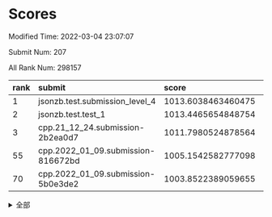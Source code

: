 # Scores

Modified Time: 2022-03-04 23:07:07

Submit Num: 207

All Rank Num: 298157

| rank |               submit               |       score        |       sigma        | pk_num |
| :--- | :--------------------------------- | :----------------- | :----------------- | :----- |
| 1    | jsonzb.test.submission_level_4     | 1013.6038463460475 | 0.8344729217764139 | 5761   |
| 2    | jsonzb.test.test_1                 | 1013.4465654848754 | 0.8051994562622351 | 5757   |
| 3    | cpp.21_12_24.submission-2b2ea0d7   | 1011.7980524878564 | 0.8018832226489017 | 5761   |
| 55   | cpp.2022_01_09.submission-816672bd | 1005.1542582777098 | 0.7167958510879142 | 5754   |
| 70   | cpp.2022_01_09.submission-5b0e3de2 | 1003.8522389059655 | 0.7229052359315157 | 5764   |


<details>
<summary>全部</summary>

| rank |                 submit                 |       score        |       sigma        | pk_num |
| :--- | :------------------------------------- | :----------------- | :----------------- | :----- |
| 1    | jsonzb.test.submission_level_4         | 1013.6038463460475 | 0.8344729217764139 | 5761   |
| 2    | jsonzb.test.test_1                     | 1013.4465654848754 | 0.8051994562622351 | 5757   |
| 3    | cpp.21_12_24.submission-2b2ea0d7       | 1011.7980524878564 | 0.8018832226489017 | 5761   |
| 4    | gobigger.level_3.submission_level_3_35 | 1011.5980334817143 | 0.7600566249768613 | 5760   |
| 5    | gobigger.level_3.submission_level_3_3  | 1011.4128764353281 | 0.7637395240506241 | 5760   |
| 6    | gobigger.level_3.submission_level_3_32 | 1011.2179492510746 | 0.7808132392483489 | 5762   |
| 7    | gobigger.level_3.submission_level_3_44 | 1011.1935122794088 | 0.7658387704427632 | 5760   |
| 8    | gobigger.level_3.submission_level_3_10 | 1010.9545096446033 | 0.7702497311378476 | 5762   |
| 9    | gobigger.level_3.submission_level_3_0  | 1010.8758754625175 | 0.7798214537902356 | 5759   |
| 10   | gobigger.level_3.submission_level_3_1  | 1010.8545680080197 | 0.7961637979717012 | 5764   |
| 11   | gobigger.level_3.submission_level_3_29 | 1010.8151575077588 | 0.7649412662720507 | 5759   |
| 12   | gobigger.level_3.submission_level_3_26 | 1010.5018436250092 | 0.7597370783066224 | 5762   |
| 13   | gobigger.level_3.submission_level_3_4  | 1010.4684523888636 | 0.7841518465045733 | 5761   |
| 14   | gobigger.level_3.submission_level_3_28 | 1010.46589003511   | 0.7462088198923776 | 5763   |
| 15   | gobigger.level_3.submission_level_3_31 | 1010.3935052150588 | 0.7738275240360145 | 5763   |
| 16   | gobigger.level_3.submission_level_3_46 | 1010.3622438785626 | 0.7673194923352515 | 5757   |
| 17   | gobigger.level_3.submission_level_3_7  | 1010.2993504841311 | 0.766372681157335  | 5761   |
| 18   | gobigger.level_3.submission_level_3_2  | 1010.255905237176  | 0.7784920336916412 | 5761   |
| 19   | gobigger.level_3.submission_level_3_8  | 1010.2208999516936 | 0.7739700571234506 | 5764   |
| 20   | gobigger.level_3.submission_level_3_42 | 1010.2094044177595 | 0.7691142817917299 | 5764   |
| 21   | gobigger.level_3.submission_level_3_34 | 1010.1941278553652 | 0.756884202461708  | 5768   |
| 22   | gobigger.level_3.submission_level_3_6  | 1010.1602943490814 | 0.7746641883004164 | 5762   |
| 23   | gobigger.level_3.submission_level_3_45 | 1010.1327443767848 | 0.7460502282863823 | 5757   |
| 24   | gobigger.level_3.submission_level_3_15 | 1010.0948934824127 | 0.7702584859086283 | 5762   |
| 25   | gobigger.level_3.submission_level_3_36 | 1010.0853285580802 | 0.7573169725260556 | 5761   |
| 26   | gobigger.level_3.submission_level_3_38 | 1009.9804011594684 | 0.7718219987336309 | 5763   |
| 27   | gobigger.level_3.submission_level_3_24 | 1009.8877660189654 | 0.7541838766151939 | 5765   |
| 28   | gobigger.level_3.submission_level_3_21 | 1009.8631773386397 | 0.7405904760994271 | 5758   |
| 29   | gobigger.level_3.submission_level_3_47 | 1009.7339682804595 | 0.7571945685455047 | 5762   |
| 30   | gobigger.level_3.submission_level_3_22 | 1009.712541868062  | 0.7754022891859323 | 5765   |
| 31   | gobigger.level_3.submission_level_3_37 | 1009.6922109410519 | 0.7474267962520006 | 5758   |
| 32   | gobigger.level_3.submission_level_3_14 | 1009.6411783719624 | 0.7659499917052197 | 5759   |
| 33   | gobigger.level_3.submission_level_3_11 | 1009.6325464995449 | 0.7738985471275416 | 5761   |
| 34   | gobigger.level_3.submission_level_3_13 | 1009.5746015528637 | 0.7659417522143233 | 5761   |
| 35   | gobigger.level_3.submission_level_3_43 | 1009.543859046258  | 0.7674383833458776 | 5762   |
| 36   | gobigger.level_3.submission_level_3_16 | 1009.5408379927138 | 0.7417615711221408 | 5760   |
| 37   | gobigger.level_3.submission_level_3_30 | 1009.5269212082546 | 0.7795621053880879 | 5762   |
| 38   | gobigger.level_3.submission_level_3_33 | 1009.4793186528607 | 0.7778763581677512 | 5764   |
| 39   | gobigger.level_3.submission_level_3_27 | 1009.4344516424163 | 0.7413550050813073 | 5761   |
| 40   | gobigger.level_3.submission_level_3_49 | 1009.38515126574   | 0.7437126181906403 | 5764   |
| 41   | gobigger.level_3.submission_level_3_25 | 1009.3212808344566 | 0.7417039276067962 | 5761   |
| 42   | gobigger.level_3.submission_level_3_41 | 1009.2118695087818 | 0.7367400996161381 | 5759   |
| 43   | gobigger.level_3.submission_level_3_12 | 1009.1974346859485 | 0.7363394666486286 | 5766   |
| 44   | gobigger.level_3.submission_level_3_17 | 1009.1825967806225 | 0.7507084291722794 | 5762   |
| 45   | gobigger.level_3.submission_level_3_40 | 1009.0955619467478 | 0.7423437864792706 | 5756   |
| 46   | gobigger.level_3.submission_level_3_9  | 1009.0775700412754 | 0.7691657120922109 | 5758   |
| 47   | gobigger.level_3.submission_level_3_39 | 1009.0696698900099 | 0.762833933943401  | 5758   |
| 48   | gobigger.level_3.submission_level_3_23 | 1008.949057093752  | 0.7404160858172965 | 5762   |
| 49   | gobigger.level_3.submission_level_3_48 | 1008.8397679988035 | 0.7335261230682169 | 5765   |
| 50   | gobigger.level_3.submission_level_3_5  | 1008.4602011852476 | 0.736175004933342  | 5764   |
| 51   | gobigger.level_3.submission_level_3_18 | 1008.388134982628  | 0.7392087687761999 | 5763   |
| 52   | gobigger.level_3.submission_level_3_19 | 1008.1445996301901 | 0.7497519330856671 | 5762   |
| 53   | gobigger.level_3.submission_level_3_20 | 1008.0694929391411 | 0.7226728153872408 | 5762   |
| 54   | gobigger.level_1.submission_level_1_8  | 1005.4638058242052 | 0.726145845478941  | 5763   |
| 55   | cpp.2022_01_09.submission-816672bd     | 1005.1542582777098 | 0.7167958510879142 | 5754   |
| 56   | gobigger.level_1.submission_level_1_10 | 1004.6355985832059 | 0.7147268431998026 | 5760   |
| 57   | gobigger.level_1.submission_level_1_15 | 1004.6024793425926 | 0.7119798336560951 | 5766   |
| 58   | gobigger.level_1.submission_level_1_47 | 1004.5787149332339 | 0.7321571319460136 | 5766   |
| 59   | gobigger.level_1.submission_level_1_35 | 1004.5713573142987 | 0.717880979187757  | 5762   |
| 60   | gobigger.level_1.submission_level_1_38 | 1004.4157341865122 | 0.7076946772409252 | 5762   |
| 61   | gobigger.level_1.submission_level_1_40 | 1004.2844969943748 | 0.7118627837903778 | 5764   |
| 62   | gobigger.level_1.submission_level_1_21 | 1004.1141137570404 | 0.7102826674260886 | 5762   |
| 63   | gobigger.level_1.submission_level_1_5  | 1004.0421855872854 | 0.7132305518925833 | 5761   |
| 64   | gobigger.level_1.submission_level_1_0  | 1004.0002151585404 | 0.7150766373439248 | 5759   |
| 65   | gobigger.level_1.submission_level_1_34 | 1003.977659265171  | 0.7174732013173064 | 5764   |
| 66   | gobigger.level_1.submission_level_1_14 | 1003.9514120020855 | 0.7394582741530454 | 5759   |
| 67   | gobigger.level_1.submission_level_1_22 | 1003.9204490659994 | 0.7158902026091722 | 5756   |
| 68   | gobigger.level_1.submission_level_1_42 | 1003.9193339701314 | 0.7155202362886194 | 5767   |
| 69   | gobigger.level_1.submission_level_1_46 | 1003.8880285948354 | 0.7113721221057989 | 5766   |
| 70   | cpp.2022_01_09.submission-5b0e3de2     | 1003.8522389059655 | 0.7229052359315157 | 5764   |
| 71   | gobigger.level_1.submission_level_1_28 | 1003.8076102322898 | 0.7112139783754987 | 5761   |
| 72   | gobigger.level_1.submission_level_1_24 | 1003.7791803092895 | 0.7239298966851013 | 5763   |
| 73   | gobigger.level_1.submission_level_1_27 | 1003.7417453902823 | 0.7188379622883447 | 5759   |
| 74   | gobigger.level_1.submission_level_1_39 | 1003.6677133047637 | 0.716472669901455  | 5763   |
| 75   | gobigger.level_1.submission_level_1_43 | 1003.608302352424  | 0.7213082859539592 | 5758   |
| 76   | gobigger.level_1.submission_level_1_44 | 1003.5836054573199 | 0.7159555771139676 | 5761   |
| 77   | gobigger.level_1.submission_level_1_4  | 1003.5728673276863 | 0.711520548945554  | 5758   |
| 78   | gobigger.level_1.submission_level_1_9  | 1003.5431496250229 | 0.7332001728880878 | 5761   |
| 79   | gobigger.level_1.submission_level_1_37 | 1003.5334606823757 | 0.7086585130399229 | 5762   |
| 80   | gobigger.level_1.submission_level_1_1  | 1003.5256866147826 | 0.7300484997806215 | 5762   |
| 81   | gobigger.level_1.submission_level_1_49 | 1003.5160820790817 | 0.7344620939794845 | 5762   |
| 82   | gobigger.level_1.submission_level_1_48 | 1003.4836209001066 | 0.7179679158476191 | 5764   |
| 83   | gobigger.level_1.submission_level_1_36 | 1003.470983472485  | 0.7128597780577339 | 5761   |
| 84   | gobigger.level_1.submission_level_1_33 | 1003.4579150965519 | 0.7281155782675158 | 5762   |
| 85   | gobigger.level_1.submission_level_1_20 | 1003.4438576011727 | 0.7117820188261799 | 5761   |
| 86   | gobigger.level_1.submission_level_1_12 | 1003.4356525551655 | 0.7208678776100802 | 5758   |
| 87   | gobigger.level_1.submission_level_1_16 | 1003.1869819808505 | 0.715842963684547  | 5759   |
| 88   | gobigger.level_1.submission_level_1_6  | 1003.1205993979969 | 0.718101376014406  | 5757   |
| 89   | gobigger.level_1.submission_level_1_13 | 1003.0491345732086 | 0.7208418187204697 | 5761   |
| 90   | gobigger.level_1.submission_level_1_18 | 1003.0196466816375 | 0.7231701951462534 | 5765   |
| 91   | gobigger.level_1.submission_level_1_3  | 1002.9886571071431 | 0.7082378071472507 | 5761   |
| 92   | gobigger.level_1.submission_level_1_11 | 1002.9457902803963 | 0.7123543491117145 | 5763   |
| 93   | gobigger.level_1.submission_level_1_2  | 1002.9298951752519 | 0.7108382491723695 | 5760   |
| 94   | gobigger.level_1.submission_level_1_45 | 1002.855583208748  | 0.7124361449461545 | 5765   |
| 95   | gobigger.level_1.submission_level_1_32 | 1002.7107232907741 | 0.7125407181517619 | 5761   |
| 96   | gobigger.level_1.submission_level_1_25 | 1002.7091727347321 | 0.726995456628525  | 5762   |
| 97   | gobigger.level_1.submission_level_1_41 | 1002.6899880574055 | 0.7128655306073477 | 5761   |
| 98   | gobigger.level_1.submission_level_1_7  | 1002.6308334875537 | 0.7106712974349167 | 5760   |
| 99   | gobigger.level_1.submission_level_1_31 | 1002.5051291674547 | 0.7115476757227592 | 5757   |
| 100  | gobigger.level_1.submission_level_1_30 | 1002.4170699413081 | 0.7098000879248768 | 5764   |
| 101  | gobigger.level_1.submission_level_1_29 | 1002.4023259306394 | 0.7004969318389405 | 5761   |
| 102  | gobigger.level_1.submission_level_1_17 | 1002.1638910964723 | 0.7174971486884202 | 5762   |
| 103  | gobigger.level_1.submission_level_1_23 | 1002.1582553746151 | 0.7154937269960088 | 5760   |
| 104  | gobigger.level_1.submission_level_1_19 | 1002.1103508111001 | 0.7065349234010739 | 5765   |
| 105  | gobigger.level_1.submission_level_1_26 | 1001.1318972134571 | 0.7057084141997758 | 5764   |
| 106  | gobigger.random.submission_random_19   | 997.7441495714478  | 0.7105964281209408 | 5763   |
| 107  | gobigger.random.submission_random_29   | 997.3115393469515  | 0.7117156331294776 | 5762   |
| 108  | gobigger.random.submission_random_16   | 996.9462884093994  | 0.704840813438727  | 5763   |
| 109  | gobigger.random.submission_random_17   | 996.7262783890973  | 0.717150016487028  | 5762   |
| 110  | gobigger.random.submission_random_5    | 996.7092877497488  | 0.7046425508899241 | 5761   |
| 111  | gobigger.random.submission_random_28   | 996.6657186805738  | 0.7118560214589351 | 5757   |
| 112  | gobigger.random.submission_random_48   | 996.632220470926   | 0.7097090930308128 | 5766   |
| 113  | gobigger.random.submission_random_45   | 996.628061648168   | 0.6930589916144121 | 5760   |
| 114  | gobigger.random.submission_random_37   | 996.48413349857    | 0.69561477959342   | 5759   |
| 115  | gobigger.random.submission_random_13   | 996.3907708901037  | 0.706288506038621  | 5764   |
| 116  | gobigger.random.submission_random_42   | 996.3250784394007  | 0.7171746411537656 | 5761   |
| 117  | gobigger.random.submission_random_32   | 996.3038006859861  | 0.7101774980548813 | 5758   |
| 118  | gobigger.random.submission_random_44   | 996.2636239810457  | 0.7178762167280415 | 5760   |
| 119  | gobigger.random.submission_random_27   | 996.2544610935828  | 0.7068032824597823 | 5762   |
| 120  | gobigger.random.submission_random_2    | 996.1542330908801  | 0.7067984014643326 | 5760   |
| 121  | gobigger.random.submission_random_46   | 996.1279612680196  | 0.7099673828557108 | 5761   |
| 122  | gobigger.random.submission_random_11   | 996.1223762311575  | 0.7089560136570517 | 5764   |
| 123  | gobigger.random.submission_random_14   | 996.0682721783053  | 0.7053134268786905 | 5763   |
| 124  | gobigger.random.submission_random_3    | 996.0522766232441  | 0.7174592062189564 | 5763   |
| 125  | gobigger.random.submission_random_30   | 995.9969536257547  | 0.7075388156966971 | 5758   |
| 126  | gobigger.random.submission_random_12   | 995.9490418024322  | 0.7228372928482516 | 5759   |
| 127  | gobigger.random.submission_random_23   | 995.9251871248822  | 0.7068938085276483 | 5761   |
| 128  | gobigger.random.submission_random_33   | 995.8943223550986  | 0.7020700947643194 | 5766   |
| 129  | gobigger.random.submission_random_41   | 995.8889413916221  | 0.715701515392499  | 5759   |
| 130  | gobigger.random.submission_random_38   | 995.8707788121844  | 0.7024857506001614 | 5761   |
| 131  | gobigger.random.submission_random_8    | 995.8628322727294  | 0.7069142580185389 | 5763   |
| 132  | gobigger.random.submission_random_1    | 995.836208758252   | 0.7009186664612063 | 5761   |
| 133  | gobigger.random.submission_random_4    | 995.8344809361397  | 0.7122902067154672 | 5765   |
| 134  | gobigger.random.submission_random_31   | 995.8335833913793  | 0.7155486012942557 | 5761   |
| 135  | gobigger.random.submission_random_35   | 995.8112770366716  | 0.7027957890967104 | 5761   |
| 136  | gobigger.random.submission_random_0    | 995.7508985793279  | 0.715834588364401  | 5764   |
| 137  | gobigger.random.submission_random_9    | 995.7128655243797  | 0.7129341506237546 | 5763   |
| 138  | gobigger.random.submission_random_6    | 995.6986220975629  | 0.7085557536664917 | 5763   |
| 139  | gobigger.random.submission_random_25   | 995.654655223845   | 0.717871464932895  | 5766   |
| 140  | gobigger.random.submission_random_7    | 995.6207448720833  | 0.713841849044643  | 5765   |
| 141  | gobigger.random.submission_random_18   | 995.6062332919797  | 0.7163600445271794 | 5756   |
| 142  | gobigger.random.submission_random_24   | 995.4940020013696  | 0.7008487556789659 | 5756   |
| 143  | gobigger.random.submission_random_22   | 995.4404756023176  | 0.7172139482335178 | 5762   |
| 144  | gobigger.random.submission_random_10   | 995.4374944308016  | 0.7156450272848487 | 5763   |
| 145  | gobigger.random.submission_random_43   | 995.4090339170222  | 0.725886160652676  | 5760   |
| 146  | gobigger.random.submission_random_26   | 995.3546919682085  | 0.7097177446090094 | 5763   |
| 147  | gobigger.random.submission_random_47   | 995.3438821219324  | 0.7173604042385807 | 5765   |
| 148  | gobigger.random.submission_random_21   | 995.1879576350951  | 0.7061728451740005 | 5760   |
| 149  | gobigger.random.submission_random_34   | 995.1378062816741  | 0.713834340647721  | 5759   |
| 150  | gobigger.random.submission_random_36   | 995.1290068946209  | 0.7160551662605251 | 5765   |
| 151  | gobigger.random.submission_random_15   | 995.072664650961   | 0.7109115054533839 | 5766   |
| 152  | gobigger.random.submission_random_39   | 994.9459708113337  | 0.7140403208467004 | 5760   |
| 153  | gobigger.random.submission_random_49   | 994.902103377579   | 0.7334317924124745 | 5758   |
| 154  | gobigger.random.submission_random_20   | 994.7628787806393  | 0.7156921911418401 | 5762   |
| 155  | gobigger.level_2.submission_level_2_19 | 994.7222120946826  | 0.7288328547349607 | 5760   |
| 156  | gobigger.random.submission_random_40   | 994.4758258253185  | 0.717907616118623  | 5763   |
| 157  | gobigger.level_2.submission_level_2_39 | 994.236113715485   | 0.7185211988752467 | 5762   |
| 158  | gobigger.level_2.submission_level_2_23 | 994.0122416212826  | 0.7129067841547447 | 5760   |
| 159  | gobigger.level_2.submission_level_2_48 | 993.9474207288067  | 0.7427631370392842 | 5759   |
| 160  | gobigger.level_2.submission_level_2_1  | 993.4476307214592  | 0.7375833574481377 | 5765   |
| 161  | gobigger.level_2.submission_level_2_38 | 993.3823262975933  | 0.7461043440970073 | 5756   |
| 162  | gobigger.level_2.submission_level_2_17 | 993.261613624388   | 0.7559922066707765 | 5764   |
| 163  | gobigger.level_2.submission_level_2_28 | 993.1705028369604  | 0.7434844918756643 | 5761   |
| 164  | gobigger.level_2.submission_level_2_40 | 993.1423696997757  | 0.7347960069946363 | 5768   |
| 165  | gobigger.level_2.submission_level_2_6  | 993.0513558120377  | 0.7393268601472338 | 5754   |
| 166  | gobigger.level_2.submission_level_2_22 | 992.9917516486161  | 0.7178851103339169 | 5766   |
| 167  | gobigger.level_2.submission_level_2_18 | 992.929310127229   | 0.7244438473112945 | 5762   |
| 168  | gobigger.level_2.submission_level_2_11 | 992.8799355393902  | 0.7400554600775008 | 5760   |
| 169  | gobigger.level_2.submission_level_2_29 | 992.877166160985   | 0.7332567114472957 | 5764   |
| 170  | gobigger.level_2.submission_level_2_21 | 992.6329737239979  | 0.7448109449953417 | 5760   |
| 171  | gobigger.level_2.submission_level_2_24 | 992.60605914136    | 0.7359725886922495 | 5758   |
| 172  | gobigger.level_2.submission_level_2_20 | 992.50943772481    | 0.7324668817716924 | 5762   |
| 173  | gobigger.level_2.submission_level_2_8  | 992.3186928556565  | 0.7454275722601879 | 5763   |
| 174  | gobigger.level_2.submission_level_2_33 | 992.2911810975095  | 0.7346392015954223 | 5761   |
| 175  | gobigger.level_2.submission_level_2_27 | 992.2778212721992  | 0.7452863736802987 | 5755   |
| 176  | gobigger.level_2.submission_level_2_14 | 992.2467288565103  | 0.7379896476172693 | 5762   |
| 177  | gobigger.level_2.submission_level_2_9  | 992.193718256206   | 0.7300734880747825 | 5766   |
| 178  | gobigger.level_2.submission_level_2_12 | 992.1632941962855  | 0.7349483527194979 | 5762   |
| 179  | gobigger.level_2.submission_level_2_43 | 992.1408308411831  | 0.7470623338646285 | 5759   |
| 180  | gobigger.level_2.submission_level_2_25 | 992.1340937344618  | 0.7465575471070774 | 5763   |
| 181  | gobigger.level_2.submission_level_2_41 | 992.0933275796922  | 0.746899333211588  | 5758   |
| 182  | gobigger.level_2.submission_level_2_30 | 991.9834650967317  | 0.7407988369774349 | 5762   |
| 183  | gobigger.level_2.submission_level_2_15 | 991.9744667734846  | 0.751977753461955  | 5763   |
| 184  | gobigger.level_2.submission_level_2_3  | 991.9622738595039  | 0.7733140340760087 | 5761   |
| 185  | gobigger.level_2.submission_level_2_37 | 991.9096703684833  | 0.7519172947318268 | 5762   |
| 186  | gobigger.level_2.submission_level_2_36 | 991.9063494111634  | 0.7540639342265298 | 5760   |
| 187  | gobigger.level_2.submission_level_2_31 | 991.7687623598883  | 0.74171045980377   | 5760   |
| 188  | gobigger.level_2.submission_level_2_46 | 991.7640524517599  | 0.7490463383899957 | 5758   |
| 189  | gobigger.level_2.submission_level_2_44 | 991.6227018202701  | 0.7444210104403334 | 5764   |
| 190  | gobigger.level_2.submission_level_2_42 | 991.5935778713748  | 0.7536912357637001 | 5761   |
| 191  | gobigger.level_2.submission_level_2_4  | 991.4533337611931  | 0.7341543815546464 | 5766   |
| 192  | gobigger.level_2.submission_level_2_16 | 991.373386103527   | 0.7516943487798142 | 5755   |
| 193  | gobigger.level_2.submission_level_2_13 | 991.3126630523096  | 0.7520179575630703 | 5767   |
| 194  | gobigger.level_2.submission_level_2_45 | 991.2903165484112  | 0.747440231323966  | 5764   |
| 195  | gobigger.level_2.submission_level_2_0  | 991.2502837864427  | 0.7644390848023113 | 5763   |
| 196  | gobigger.level_2.submission_level_2_5  | 991.2395776693356  | 0.7765682729614685 | 5765   |
| 197  | gobigger.level_2.submission_level_2_32 | 991.1223404517433  | 0.7426878745556396 | 5762   |
| 198  | gobigger.level_2.submission_level_2_49 | 991.0943476927478  | 0.7624640590475769 | 5758   |
| 199  | gobigger.level_2.submission_level_2_2  | 991.0891884345413  | 0.7521072687786009 | 5763   |
| 200  | gobigger.level_2.submission_level_2_7  | 991.0596456916485  | 0.7459837417030173 | 5761   |
| 201  | gobigger.level_2.submission_level_2_35 | 991.048819336432   | 0.7496264128646936 | 5766   |
| 202  | gobigger.level_2.submission_level_2_34 | 990.8030600156009  | 0.7682319891400241 | 5759   |
| 203  | gobigger.level_2.submission_level_2_26 | 990.4477578680701  | 0.7787676260280457 | 5762   |
| 204  | gobigger.level_2.submission_level_2_47 | 989.957979867201   | 0.7614431640137117 | 5767   |
| 205  | gobigger.level_2.submission_level_2_10 | 989.9076561419131  | 0.7704871351487268 | 5757   |
| 206  | gobigger.none.submission_none_0        | 979.2800994427511  | 1.1629784935912078 | 5764   |
| 207  | gobigger.none.submission_none_1        | 975.5499499504227  | 1.4979285259382398 | 5755   |

</details>